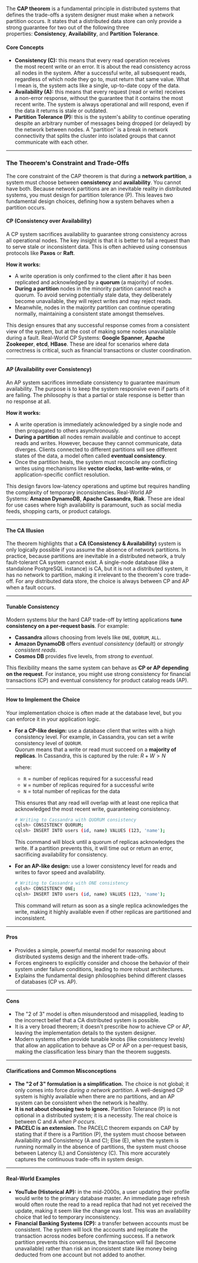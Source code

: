 The **CAP theorem** is a fundamental principle in distributed systems that defines the trade-offs a system designer must make when a network partition occurs. It states that a distributed data store can only provide a strong guarantee for two out of the following three properties: **Consistency**, **Availability**, and **Partition Tolerance**.

#### **Core Concepts**

- **Consistency (C):** this means that every read operation receives the most recent write or an error. It is about the read consistency across all nodes in the system. After a successful write, all subsequent reads, regardless of which node they go to, must return that same value. What I mean is, the system acts like a single, up-to-date copy of the data.
- **Availability (A):** this means that every request (read or write) receives a non-error response, without the guarantee that it contains the most recent write. The system is always operational and will respond, even if the data it returns is stale or outdated.
- **Partition Tolerance (P):** this is the system's ability to continue operating despite an arbitrary number of messages being dropped (or delayed) by the network between nodes. A "partition" is a break in network connectivity that splits the cluster into isolated groups that cannot communicate with each other.

<hr class="hr-light" />

### **The Theorem's Constraint and Trade-Offs**
The core constraint of the CAP theorem is that during a **network partition**, a system must choose between **consistency** and **availability**. You cannot have both. Because network partitions are an inevitable reality in distributed systems, you must design for partition tolerance (P). This leaves two fundamental design choices, defining how a system behaves when a partition occurs.

#### **CP (Consistency over Availability)**
A CP system sacrifices availability to guarantee strong consistency across all operational nodes. The key insight is that it is better to fail a request than to serve stale or inconsistent data. This is often achieved using consensus protocols like **Paxos** or **Raft**.

**How it works:**
- A write operation is only confirmed to the client after it has been replicated and acknowledged by a **quorum** (a majority) of nodes.
- **During a partition** nodes in the minority partition cannot reach a quorum. To avoid serving potentially stale data, they deliberately become unavailable, they will reject writes and may reject reads.
- Meanwhile, nodes in the majority partition can continue operating normally, maintaining a consistent state amongst themselves.

This design ensures that any successful response comes from a consistent view of the system, but at the cost of making some nodes unavailable during a fault.
Real-World CP Systems: **Google Spanner**, **Apache Zookeeper**, **etcd**, **HBase**. These are ideal for scenarios where data correctness is critical, such as financial transactions or cluster coordination.

<hr class="hr-light" />

#### **AP (Availability over Consistency)**
An AP system sacrifices immediate consistency to guarantee maximum availability. The purpose is to keep the system responsive even if parts of it are failing. The philosophy is that a partial or stale response is better than no response at all.

**How it works:**
- A write operation is immediately acknowledged by a single node and then propagated to others asynchronously.
- **During a partition** all nodes remain available and continue to accept reads and writes. However, because they cannot communicate, data diverges. Clients connected to different partitions will see different states of the data, a model often called **eventual consistency**.
- Once the partition heals, the system must reconcile any conflicting writes using mechanisms like **vector clocks**, **last-write-wins**, or application-specific conflict resolution.

This design favors low-latency operations and uptime but requires handling the complexity of temporary inconsistencies.
Real-World AP Systems: **Amazon DynamoDB**, **Apache Cassandra**, **Riak**. These are ideal for use cases where high availability is paramount, such as social media feeds, shopping carts, or product catalogs.

<hr class="hr-light" />

#### **The CA Illusion**
The theorem highlights that a **CA (Consistency & Availability)** system is only logically possible if you assume the absence of network partitions. In practice, because partitions are inevitable in a distributed network, a truly fault-tolerant CA system cannot exist. A single-node database (like a standalone PostgreSQL instance) is CA, but it is not a distributed system, it has no network to partition, making it irrelevant to the theorem's core trade-off. For any distributed data store, the choice is always between CP and AP when a fault occurs.

<hr class="hr-light" />

#### **Tunable Consistency**
Modern systems blur the hard CAP trade-off by letting applications **tune consistency on a per-request basis**. For example:
- **Cassandra** allows choosing from levels like `ONE`, `QUORUM`, `ALL`.
- **Amazon DynamoDB** offers _eventual consistency_ (default) or _strongly consistent reads_.
- **Cosmos DB** provides five levels, from _strong_ to _eventual_.

This flexibility means the same system can behave as **CP or AP depending on the request**. For instance, you might use strong consistency for financial transactions (CP) and eventual consistency for product catalog reads (AP).

---

#### **How to Implement the Choice**
Your implementation choice is often made at the database level, but you can enforce it in your application logic.

- **For a CP-like design:** use a database client that writes with a high consistency level. For example, in Cassandra, you can set a write consistency level of `QUORUM`.  
	Quorum means that a write or read must succeed on a **majority of replicas**. In Cassandra, this is captured by the rule: $R + W > N$
	
	where:
	- `R` = number of replicas required for a successful read
	- `W` = number of replicas required for a successful write
	- `N` = total number of replicas for the data
	
	This ensures that any read will overlap with at least one replica that acknowledged the most recent write, guaranteeing consistency.
    ```bash
    # Writing to Cassandra with QUORUM consistency
    cqlsh> CONSISTENCY QUORUM;
    cqlsh> INSERT INTO users (id, name) VALUES (123, 'name');
    ```
	
    This command will block until a quorum of replicas acknowledges the write. If a partition prevents this, it will time out or return an error, sacrificing availability for consistency.
- **For an AP-like design:** use a lower consistency level for reads and writes to favor speed and availability.
    ```bash
    # Writing to Cassandra with ONE consistency
    cqlsh> CONSISTENCY ONE;
    cqlsh> INSERT INTO users (id, name) VALUES (123, 'name');
    ```
    
    This command will return as soon as a single replica acknowledges the write, making it highly available even if other replicas are partitioned and inconsistent.

---

#### **Pros**
- Provides a simple, powerful mental model for reasoning about distributed systems design and the inherent trade-offs.
- Forces engineers to explicitly consider and choose the behavior of their system under failure conditions, leading to more robust architectures.
- Explains the fundamental design philosophies behind different classes of databases (CP vs. AP).

<hr class="hr-light" />

#### **Cons**
- The "2 of 3" model is often misunderstood and misapplied, leading to the incorrect belief that a CA distributed system is possible.
- It is a very broad theorem; it doesn't prescribe _how_ to achieve CP or AP, leaving the implementation details to the system designer.
- Modern systems often provide tunable knobs (like consistency levels) that allow an application to behave as CP or AP on a per-request basis, making the classification less binary than the theorem suggests.

<hr class="hr-light" />

#### **Clarifications and Common Misconceptions**
- **The "2 of 3" formulation is a simplification.** The choice is not global; it only comes into force _during a network partition_. A well-designed CP system is highly available when there are no partitions, and an AP system can be consistent when the network is healthy.
- **It is not about choosing two to ignore.** Partition Tolerance (P) is not optional in a distributed system; it is a necessity. The real choice is between C and A _when P occurs_.
- **PACELC is an extension.** The PACELC theorem expands on CAP by stating that if there is a Partition (P), the system must choose between Availability and Consistency (A and C); Else (E), when the system is running normally in the absence of partitions, the system must choose between Latency (L) and Consistency (C). This more accurately captures the continuous trade-offs in system design.

---

#### **Real-World Examples**
- **YouTube (Historical AP):** in the mid-2000s, a user updating their profile would write to the primary database master. An immediate page refresh would often route the read to a read replica that had not yet received the update, making it seem like the change was lost. This was an availability choice that led to temporary inconsistency.
- **Financial Banking Systems (CP):** a transfer between accounts must be consistent. The system will lock the accounts and replicate the transaction across nodes before confirming success. If a network partition prevents this consensus, the transaction will fail (become unavailable) rather than risk an inconsistent state like money being deducted from one account but not added to another.